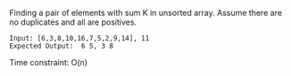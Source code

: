 Finding a pair of elements with sum K in unsorted array. Assume there are no duplicates and all are positives.

```
Input: [6,3,8,10,16,7,5,2,9,14], 11
Expected Output:  6 5, 3 8
```

Time constraint: O(n)
